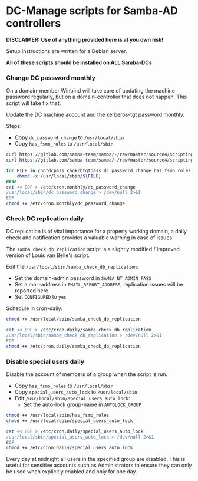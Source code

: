 # DC-Manage scripts for Samba-AD controllers

**DISCLAIMER: Use of anything provided here is at you own risk!**

Setup instructions are written for a Debian server.

**All of these scripts should be installed on ALL Samba-DCs**


### Change DC password monthly

On a domain-member Winbind will take care of updating the machine password regularly, 
but on a domain-controller that does not happen. This script will take fix that.

Update the DC machine account and the kerberos-tgt password monthly.

Steps:

- Copy `dc_password_change` to `/usr/local/sbin`
- Copy `has_fsmo_roles` to `/usr/local/sbin`

```bash
curl https://gitlab.com/samba-team/samba/-/raw/master/source4/scripting/devel/chgtdcpass > /usr/local/sbin/chgtdcpass
curl https://gitlab.com/samba-team/samba/-/raw/master/source4/scripting/devel/chgkrbtgtpass > /usr/local/sbin/chgkrbtgtpass

for FILE in chgtdcpass chgkrbtgtpass dc_password_change has_fsmo_roles; do
    chmod +x /usr/local/sbin/${FILE}
done
cat << EOF > /etc/cron.monthly/dc_password_change
/usr/local/sbin/dc_password_change > /dev/null 2>&1
EOF
chmod +x /etc/cron.monthly/dc_password_change
```

### Check DC replication daily

DC replication is of vital importance for a properly working domain, a daily check and notification provides a valuable warning in case of issues. 

The `samba_check_db_replication` script is a slightly modified / improved version of Louis van Belle's script.

Edit the `/usr/local/sbin/samba_check_db_replication`:
- Set the domain-admin password in `SAMBA_NT_ADMIN_PASS`
- Set a mail-address in `EMAIL_REPORT_ADDRESS`, replication issues will be reported here
- Set `CONFIGURED` to `yes` 

Schedule in cron-daily:

```bash
chmod +x /usr/local/sbin/samba_check_db_replication

cat << EOF > /etc/cron.daily/samba_check_db_replication
/usr/local/sbin/samba_check_db_replication > /dev/null 2>&1
EOF
chmod +x /etc/cron.daily/samba_check_db_replication
```

### Disable special users daily

Disable the account of members of a group when the script is run.

- Copy `has_fsmo_roles` to `/usr/local/sbin`
- Copy `special_users_auto_lock` to `/usr/local/sbin`
- Edit `/usr/local/sbin/special_users_auto_lock`:
  - Set the auto-lock group-name in `AUTOLOCK_GROUP`

```bash
chmod +x /usr/local/sbin/has_fsmo_roles
chmod +x /usr/local/sbin/special_users_auto_lock

cat << EOF > /etc/cron.daily/special_users_auto_lock
/usr/local/sbin/special_users_auto_lock > /dev/null 2>&1
EOF
chmod +x /etc/cron.daily/special_users_auto_lock
```

Every day at midnight all users in the specified group are disabled. 
This is useful for sensitive accounts such as Administrators to ensure they can only be used when explicitly 
enabled and only for one day.
